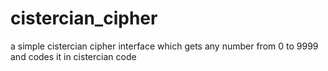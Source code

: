 # cistercian_cipher
a simple cistercian cipher interface which gets any number from 0 to 9999 and codes it in cistercian code
